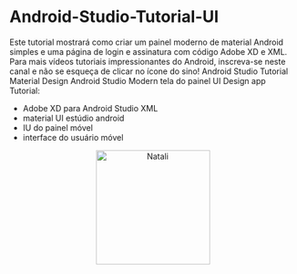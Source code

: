 # Android-Studio-Tutorial-UI
Este tutorial mostrará como criar um painel moderno de material Android simples e uma página de login e assinatura com código Adobe XD e XML.
Para mais vídeos tutoriais impressionantes do Android, inscreva-se neste canal e não se esqueça de clicar no ícone do sino!
Android Studio Tutorial Material Design Android Studio Modern tela do painel UI Design app Tutorial:
- Adobe XD para Android Studio XML
- material UI estúdio android 
- IU do painel móvel 
- interface do usuário móvel
<p align="center">
  <a href="blob:https://pixlr.com/2b1dc9b5-68e6-4fd5-927a-445dd852b916" target="blank"><img src="blob:https://pixlr.com/2b1dc9b5-68e6-4fd5-927a-445dd852b916"" width="200" alt="Natali" /></a>
</p>
